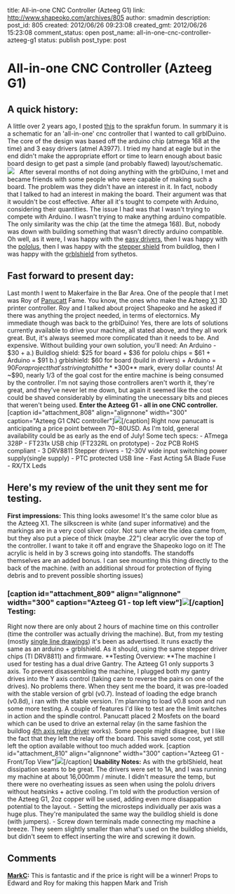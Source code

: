 title: All-in-one CNC Controller (Azteeg G1)
link: http://www.shapeoko.com/archives/805
author: smadmin
description: 
post_id: 805
created: 2012/06/26 09:23:08
created_gmt: 2012/06/26 15:23:08
comment_status: open
post_name: all-in-one-cnc-controller-azteeg-g1
status: publish
post_type: post

# All-in-one CNC Controller (Azteeg G1)

## A quick history:

A little over 2 years ago, I posted [this](http://forum.sparkfun.com/viewtopic.php?f=14&t=20170) to the sprakfun forum. In summary it is a schematic for an 'all-in-one' cnc controller that I wanted to call grblDuino. The core of the design was based off the arduino chip (atmega 168 at the time) and 3 easy drivers (atmel A3977). I tried my hand at eagle but in the end didn't make the appropriate effort or time to learn enough about basic board design to get past a simple (and probably flawed) layout/schematic. ![](/wp-content/uploads/2012/06/grblDuino-300x212.jpg)   After several months of not doing anything with the grblDuino, I met and became friends with some people who were capable of making such a board. The problem was they didn't have an interest in it. In fact, nobody that I talked to had an interest in making the board. Their argument was that it wouldn't be cost effective. After all it's tought to compete with Arduino, considering their quantities. The issue I had was that I wasn't trying to compete with Arduino. I wasn't trying to make anything arduino compatible. The only similarity was the chip (at the time the atmega 168). But, nobody was down with building something that wasn't directly arduino compatible. Oh well, as it were, I was happy with the [easy drivers](http://www.sparkfun.com/products/10267), then I was happy with the [pololus](http://www.pololu.com/catalog/product/1182), then I was happy with the [stepper shield](http://www.buildlog.net/blog/2011/08/stepper-driver-arduino-shield/) from buildlog, then I was happy with the [grblshield](http://www.synthetos.com/wiki/index.php?title=Projects:grblShield) from sythetos. 

## Fast forward to present day:

Last month I went to Makerfaire in the Bar Area. One of the people that I met was Roy of [Panucatt](http://www.panucatt.com/) Fame. You know, the ones who make the Azteeg [X1](http://www.panucatt.com/azteeg_X1_reprap_3d_printer_controller_p/ax13dp.htm) 3D printer controller. Roy and I talked about project Shapeoko and he asked if there was anything the project needed, in terms of electornics. My immediate though was back to the grblDuino! Yes, there are lots of solutions currently available to drive your machine, all stated above, and they all work great. But, it's always seemed more complicated than it needs to be. And expensive. Without building your own solution, you'll need: An Arduino - $30 + a.) Buildlog shield: $25 for board + $36 for pololu chips = $61 + Arduino = $91 b.) grblshield: $60 for board (build in drivers) + Arduino = $90 For a project that's striving to hit the **$300** mark, every dollar counts! At ~$90, nearly 1/3 of the goal cost for the entire machine is being consumed by the controller. I'm not saying those controllers aren't worth it, they're great, and they've never let me down, but again it seemed like the cost could be shaved considerably by eliminating the unecessary bits and pieces that weren't being used. **Enter the Azteeg G1 - all in one CNC controller.** [caption id="attachment_808" align="alignnone" width="300" caption="Azteeg G1 CNC controller"]![](/wp-content/uploads/2012/06/azteeg_g1-300x201.jpg)[/caption] Right now panucatt is anticipating a price point between $70-$80USD. As I'm told, general availability could be as early as the end of July! Some tech specs: \- ATmega 328P \- FT231x USB chip (FT232RL on prototype) \- 2oz PCB RoHS compliant \- 3 DRV8811 Stepper drivers \- 12-30V wide input switching power supply(single supply) \- PTC protected USB line \- Fast Acting 5A Blade Fuse \- RX/TX Leds  

## Here's my review of the unit they sent me for testing.

**First impressions:** This thing looks awesome! It's the same color blue as the Azteeg X1. The silkscreen is white (and super informative) and the markings are in a very cool silver color. Not sure where the idea came from, but they also put a piece of thick (maybe .22") clear acrylic over the top of the controller. I want to take it off and engrave the Shapeoko logo on it! The acrylic is held in by 3 screws going into standoffs. The standoffs themselves are an added bonus. I can see mounting this thing directly to the back of the machine. (with an additional shroud for protection of flying debris and to prevent possible shorting issues) 

###  [caption id="attachment_809" align="alignnone" width="300" caption="Azteeg G1 - top left view"]![](/wp-content/uploads/2012/06/azteeg_g1_top_left-300x201.jpg)[/caption] Testing:

Right now there are only about 2 hours of machine time on this controller (time the controller was actually driving the machine). But, from my testing (mostly [single line drawings](/wiki/index.php/Tsp_sld)) it's been as advertised. It runs exactly the same as an arduino + grblshield. As it should, using the same stepper driver chips (TI DRV8811) and firmware. **Testing Overview: **The machine I used for testing has a dual drive Gantry. The Azteeg G1 only supports 3 axis. To prevent disassembling the machine, I plugged both my gantry drives into the Y axis control (taking care to reverse the pairs on one of the drives). No problems there. When they sent me the board, it was pre-loaded with the stable version of grbl (v0.7). Instead of loading the edge branch (v0.8d), i ran with the stable version. I'm planning to load v0.8 soon and run some more testing. A couple of features I'd like to test are the limit switches in action and the spindle control. Panucatt placed 2 Mosfets on the board which can be used to drive an external relay (in the same fashion the buildlog [4th axis relay driver](http://www.buildlog.net/blog/2011/10/pololu-compatible-relay-driver/) works). Some people might disagree, but I like the fact that they left the relay off the board. This saved some cost, yet still left the option available without too much added work. [caption id="attachment_810" align="alignnone" width="300" caption="Azteeg G1 - Front/Top View"]![](http://www.shapeoko.com/wp-content/uploads/2012/06/azteeg_g1_front_top-300x201.jpg)[/caption] **Usability Notes:** As with the grblShield, heat dissipation seams to be great. The drivers were set to 1A, and I was running my machine at about 16,000mm / minute. I didn't measure the temp, but there were no overheating issues as seen when using the pololu drivers without heatsinks + active cooling. I'm told with the production version of the Azteeg G1, 2oz copper will be used, adding even more disappation potential to the layout. \- Setting the microsteps individually per axis was a huge plus. They're manipulated the same way the buildlog shield is done (with jumpers). \- Screw down terminals made connecting my machine a breeze. They seem slightly smaller than what's used on the buildlog shields, but didn't seem to effect inserting the wire and screwing it down.

## Comments

**[MarkC](#135 "2012-11-08 11:12:32"):** This is fantastic and if the price is right will be a winner! Props to Edward and Roy for making this happen Mark and Trish

